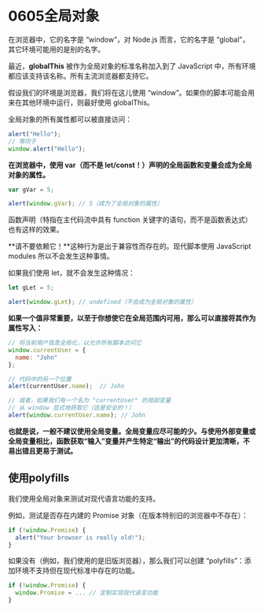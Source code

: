 # 0605全局对象

在浏览器中，它的名字是 “window”，对 Node.js 而言，它的名字是 “global”，其它环境可能用的是别的名字。

最近，**globalThis** 被作为全局对象的标准名称加入到了 JavaScript 中，所有环境都应该支持该名称。所有主流浏览器都支持它。

假设我们的环境是浏览器，我们将在这儿使用 “window”。如果你的脚本可能会用来在其他环境中运行，则最好使用 globalThis。

全局对象的所有属性都可以被直接访问：
```js
alert("Hello");
// 等同于
window.alert("Hello");
```

**在浏览器中，使用 var（而不是 let/const！）声明的全局函数和变量会成为全局对象的属性。**

```js
var gVar = 5;

alert(window.gVar); // 5（成为了全局对象的属性）
```

函数声明（特指在主代码流中具有 function 关键字的语句，而不是函数表达式）也有这样的效果。

**请不要依赖它！**这种行为是出于兼容性而存在的。现代脚本使用 JavaScript modules 所以不会发生这种事情。

如果我们使用 let，就不会发生这种情况：
```js
let gLet = 5;

alert(window.gLet); // undefined（不会成为全局对象的属性）
```

**如果一个值非常重要，以至于你想使它在全局范围内可用，那么可以直接将其作为属性写入：**
```js
// 将当前用户信息全局化，以允许所有脚本访问它
window.currentUser = {
  name: "John"
};

// 代码中的另一个位置
alert(currentUser.name);  // John

// 或者，如果我们有一个名为 "currentUser" 的局部变量
// 从 window 显式地获取它（这是安全的！）
alert(window.currentUser.name); // John
```

**也就是说，一般不建议使用全局变量。全局变量应尽可能的少。与使用外部变量或全局变量相比，函数获取“输入”变量并产生特定“输出”的代码设计更加清晰，不易出错且更易于测试。**

## 使用polyfills
我们使用全局对象来测试对现代语言功能的支持。

例如，测试是否存在内建的 Promise 对象（在版本特别旧的浏览器中不存在）：

```js
if (!window.Promise) {
  alert("Your browser is really old!");
}
```

如果没有（例如，我们使用的是旧版浏览器），那么我们可以创建 “polyfills”：添加环境不支持但在现代标准中存在的功能。

```js
if (!window.Promise) {
  window.Promise = ... // 定制实现现代语言功能
}
```